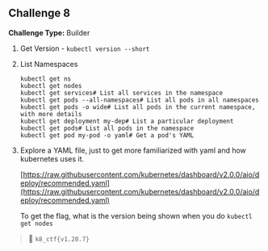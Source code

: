 ## Challenge 8


**Challenge Type:** Builder

1.  Get Version - `kubectl version --short`
    
2.  List Namespaces
    
    ```
    kubectl get ns
    kubectl get nodes
    kubectl get services# List all services in the namespace
    kubectl get pods --all-namespaces# List all pods in all namespaces
    kubectl get pods -o wide# List all pods in the current namespace, with more details
    kubectl get deployment my-dep# List a particular deployment
    kubectl get pods# List all pods in the namespace
    kubectl get pod my-pod -o yaml# Get a pod's YAML
    ```
    
3.  Explore a YAML file, just to get more familiarized with yaml and how kubernetes uses it.
    
    [](https://raw.githubusercontent.com/kubernetes/dashboard/v2.0.0/aio/deploy/recommended.yaml)[https://raw.githubusercontent.com/kubernetes/dashboard/v2.0.0/aio/deploy/recommended.yaml](https://raw.githubusercontent.com/kubernetes/dashboard/v2.0.0/aio/deploy/recommended.yaml)
    
    To get the flag, what is the version being shown when you do `kubectl get nodes`
    
> 🏁 `k8_ctf{v1.20.7}`
    
